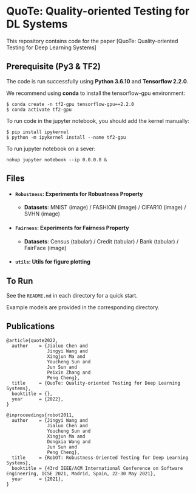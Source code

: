 # QuoTe: Quality-oriented Testing for DL Systems
 
This repository contains code for the paper [QuoTe: Quality-oriented Testing for Deep Learning Systems] 

<!--and [RobOT: Robustness-Oriented Testing for Deep Learning Systems](https://doi.org/10.1109/ICSE43902.2021.00038) (ICSE'21). -->


## Prerequisite (Py3 & TF2) 
The code is run successfully using **Python 3.6.10** and **Tensorflow 2.2.0**. 

We recommend using **conda** to install the tensorflow-gpu environment:

```shell
$ conda create -n tf2-gpu tensorflow-gpu==2.2.0
$ conda activate tf2-gpu
```

To run code in the jupyter notebook, you should add the kernel manually: 

```shell
$ pip install ipykernel
$ python -m ipykernel install --name tf2-gpu
```

To run jupyter notebook on a sever:  
```shell
nohup jupyter notebook --ip 0.0.0.0 & 
```

<!-- ## Work Flow 
![Snipaste_2022-11-18_17-38-26](https://user-images.githubusercontent.com/95740042/202670553-002de81e-20f5-4a75-a9f6-1b56ce94d6e6.png)-->


## Files
- #### **`Robustness`: Experiments for Robustness Property**
   - **Datasets**: MNIST (image) / FASHION (image) / CIFAR10 (image) / SVHN (image) 
- #### **`Fairness`: Experiments for Fairness Property**
   - **Datasets**: Census (tabular) / Credit (tabular) / Bank (tabular) / FairFace (image)    
- #### `utils`: Utils for figure plotting

<!-- **Reference:**  -->


## To Run
See the `README.md` in each directory for a quick start. 

Example models are provided in the corresponding directory. 


## Publications 
```
@article{quote2022,
  author    = {Jialuo Chen and
               Jingyi Wang and
               Xingjun Ma and
               Youcheng Sun and
               Jun Sun and
               Peixin Zhang and
               Peng Cheng},
  title     = {QuoTe: Quality-oriented Testing for Deep Learning Systems},
  booktitle = {},
  year      = {2022},
}
```
```
@inproceedings{robot2011,
  author    = {Jingyi Wang and
               Jialuo Chen and
               Youcheng Sun and
               Xingjun Ma and
               Dongxia Wang and
               Jun Sun and
               Peng Cheng},
  title     = {RobOT: Robustness-Oriented Testing for Deep Learning Systems},
  booktitle = {43rd IEEE/ACM International Conference on Software Engineering, ICSE 2021, Madrid, Spain, 22-30 May 2021},
  year      = {2021},
}
```



